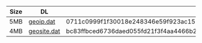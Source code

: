 |    Size   |     DL  | sha512sum |
|  ---  |  ---  |  ---  |
| 5MB | [geoip.dat](https://cdn.jsdelivr.net/gh/googleians/Rules@main/geoip.dat) | 0711c0999f1f30018e248346e59f923ac150a8a049522169418ab1834abe5a39ed6bc7b683648d65885d8973cde13d77c9cb943448d3929699032a227d17efe1 |
| 4MB | [geosite.dat](https://cdn.jsdelivr.net/gh/googleians/Rules@main/geosite.dat) | bc83ffbced6736daed055fd21f3f4aa4466b275b7b1300cfc100d733eb43f352ab276a84b913442f1573662c86dc00630016106bde4f0d8dba28235d749eea80 |
